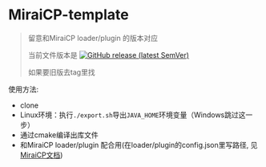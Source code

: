 # MiraiCP-template
> 留意和MiraiCP loader/plugin 的版本对应
> 
> 当前文件版本是 [![GitHub release (latest SemVer)](https://img.shields.io/github/v/release/Nambers/MiraiCP?include_prereleases)](https://github.com/Nambers/MiraiCP/releases/) 
> 
> 如果要旧版去tag里找

使用方法:
- clone
- Linux环境：执行`./export.sh`导出`JAVA_HOME`环境变量（Windows跳过这一步）
- 通过cmake编译出库文件
- 和MiraiCP loader/plugin 配合用(在loader/plugin的config.json里写路径, 见[MiraiCP文档](https://github.com/Nambers/MiraiCP/blob/main/README.md#32-%E5%90%AF%E5%8A%A8sdk))
